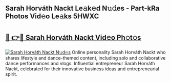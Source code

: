 ## Sarah Horváth Nackt Le𝚊k𝚎d N𝚞𝚍es - Part-kRa Photos Vid𝚎o Le𝚊ks 5HWXC

# <h2><a href="http://fb4894.evod.top/?m=Sarah+Horv%c3%a1th+Nackt">🔗 👉🔴 Sarah Horváth Nackt Vid𝚎o Ph𝚘t𝚘s</a></h2>

[![Sarah Horváth Nackt N𝚞d𝚎s](https://i.imgur.com/8V9OHl7.gif)](http://fb4894.evod.top/?m=Sarah+Horv%c3%a1th+Nackt)
Online personality Sarah Horváth Nackt who shares lifestyle and dance-themed content, including solo and collaborative dance performances and vlogs. Influential entrepreneur Sarah Horváth Nackt, celebrated for their innovative business ideas and entrepreneurial spirit. 
